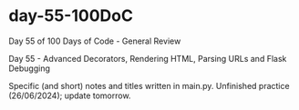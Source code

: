 # day-55-100DoC
Day 55 of 100 Days of Code - General Review

Day 55 - Advanced Decorators, Rendering HTML, Parsing URLs and Flask Debugging

Specific (and short) notes and titles written in main.py. 
  Unfinished practice (26/06/2024); update tomorrow.
